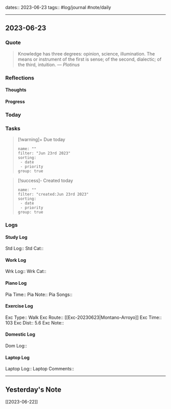 dates:: 2023-06-23
tags:: #log/journal #note/daily 

---
## 2023-06-23

### Quote

> Knowledge has three degrees: opinion, science, illumination. The means or instrument of the first is sense; of the second, dialectic; of the third, intuition.
> — <cite>Plotinus</cite>


### Reflections

#### Thoughts

#### Progress

### Today


### Tasks


> [!warning]+ Due today
>```todoist
>name: ""
>filter: "Jun 23rd 2023"
>sorting: 
>  - date
>  - priority
>group: true


> [!success]- Created today
>```todoist
>name: ""
>filter: "created:Jun 23rd 2023"
>sorting: 
>  - date
>  - priority
>group: true


### Logs

#### Study Log
Std Log:: 
Std Cat:: 

#### Work Log
Wrk Log:: 
Wrk Cat:: 

#### Piano Log

Pia Time:: 
Pia Note:: 
Pia Songs:: 

#### Exercise Log

Exc Type:: Walk
Exc Route:: [[Exc-20230623|Montano-Arroyo]]
Exc Time:: 103
Exc Dist:: 5.6
Exc Note:: 

#### Domestic Log

Dom Log:: 

#### Laptop Log

Laptop Log:: 
Laptop Comments::


---
## Yesterday's Note

[[2023-06-22]]


